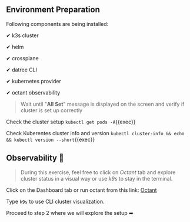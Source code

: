 ## Environment Preparation

Following components are being installed:

✔ k3s cluster

✔ helm

✔ crossplane

✔ datree CLI

✔ kubernetes provider

✔ octant observability

> Wait until "**All Set**" message is displayed on the screen and verify if cluster
> is set up correctly

Check the cluster setup `kubectl get pods -A`{{exec}}

Check Kuberentes cluster info and version
`kubectl cluster-info && echo && kubectl version --short`{{exec}}

## Observability 🔎

> During this exercise, feel free to click on _Octant_ tab and explore cluster
> status in a visual way or use _k9s_ to stay in the terminal.

Click on the Dashboard tab or run octant from this link:
[Octant]({{TRAFFIC_HOST1_7777}})

Type `k9s` to use CLI cluster visualization.

Proceed to step 2 where we will explore the setup ➡


